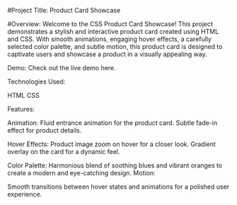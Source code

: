 #Project Title: Product Card Showcase

#Overview:
Welcome to the CSS Product Card Showcase! This project demonstrates a stylish and interactive product card created using HTML and CSS. With smooth animations, engaging hover effects, a carefully selected color palette, and subtle motion, this product card is designed to captivate users and showcase a product in a visually appealing way.

Demo:
Check out the live demo here.



Technologies Used:

HTML
CSS

Features:

Animation:
Fluid entrance animation for the product card.
Subtle fade-in effect for product details.

Hover Effects:
Product image zoom on hover for a closer look.
Gradient overlay on the card for a dynamic feel.

Color Palette:
Harmonious blend of soothing blues and vibrant oranges to create a modern and eye-catching design.
Motion:

Smooth transitions between hover states and animations for a polished user experience.
